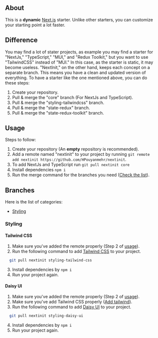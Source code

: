 ## About

This is a **dynamic** [Next.js](https://nextjs.org/) starter. Unlike other starters, you can customize your starting point a lot faster.

## Difference

You may find a lot of stater projects, as example you may find a starter for "NextJs," "TypeScript," "MUI," and "Redux Toolkit," but you want to use "TailwindCSS" instead of "MUI." In this case, as the starter is static, it may become useless. "NextInit," on the other hand, keeps each concept on a separate branch. This means you have a clean and updated version of everything. To have a starter like the one mentioned above, you can do these steps:

1. Create your repository.
2. Pull & merge the "core" branch (For NextJs and TypeScript).
3. Pull & merge the "styling-tailwindcss" branch.
4. Pull & merge the "state-redux" branch.
5. Pull & merge the "state-redux-toolkit" branch.

## Usage

Steps to follow:

1. Create your repository (An **empty** repository is recommended).
2. Add a remote named "nextinit" to your project by running `git remote add nextinit https://github.com/HPouyanmehr/nextinit`.
3. To add NextJs and TypeScript run `git pull nextinit core`
4. Install dependencies `npm i`
5. Run the merge command for the branches you need ([Check the list](#branches)).

## Branches

Here is the list of categories:

- [Styling](#styling)

### Styling

#### Tailwind CSS

1. Make sure you've added the remote properly (Step 2 of [usage](#usage)).
2. Run the following command to add [Tailwind CSS](https://tailwindcss.com/) to your project.

```bash
  git pull nextinit styling-tailwind-css
```

3. Install dependencies by `npm i`
4. Run your project again.

#### Daisy UI

1. Make sure you've added the remote properly (Step 2 of [usage](#usage)).
2. Make sure you've add Tailwind CSS properly ([Add tailwind](#tailwind-css)).
3. Run the following command to add [Daisy UI](https://daisyui.com/) to your project.

```bash
  git pull nextinit styling-daisy-ui
```

4. Install dependencies by `npm i`
5. Run your project again.
